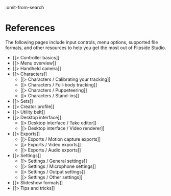 :omit-from-search

# References

The following pages include input controls, menu options, supported file formats, and other resources to help you get the most out of Flipside Studio.

* [[> Controller basics]]
* [[> Menu overview]]
* [[> Handheld camera]]
* [[> Characters]]
    * [[> Characters / Calibrating your tracking]]
    * [[> Characters / Full-body tracking]]
    * [[> Characters / Puppeteering]]
    * [[> Characters / Stand-ins]]
* [[> Sets]]
* [[> Creator profile]]
* [[> Utility belt]]
* [[> Desktop interface]]
  * [[> Desktop interface / Take editor]]
  * [[> Desktop interface / Video renderer]]
* [[> Exports]]
  * [[> Exports / Motion capture exports]]
  * [[> Exports / Video exports]]
  * [[> Exports / Audio exports]]
* [[> Settings]]
  * [[> Settings / General settings]]
  * [[> Settings / Microphone settings]]
  * [[> Settings / Output settings]]
  * [[> Settings / Other settings]]
* [[> Slideshow formats]]
* [[> Tips and tricks]]
